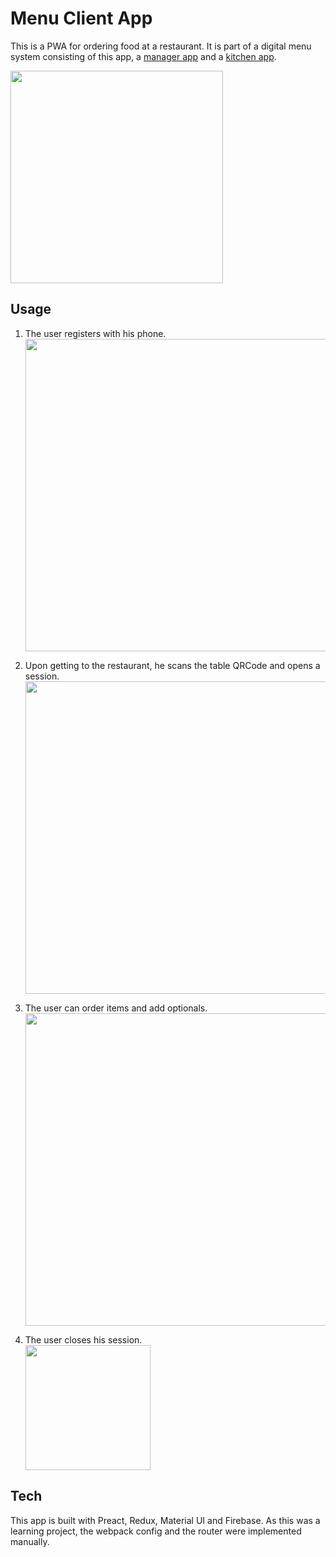 # Menu Client App

This is a PWA for ordering food at a restaurant. It is part of a digital menu system consisting of this app, a [manager app](https://github.com/matheusbn/menu-manager) and a [kitchen app](https://github.com/matheusbn/menu-kitchen).

<img src="https://firebasestorage.googleapis.com/v0/b/apptodoz.appspot.com/o/menu-app-order.gif?alt=media&token=5da5ffa1-debf-4f93-a70c-2d9d2e32c376" width="340">
  
## Usage

1. The user registers with his phone.  
   <img src="https://lh6.googleusercontent.com/HsltmGt-pYuVf3gEDeiyt3etvJgC_AHlctWPQPSakkIVpXCxD-Oe8kKuCrhdeHYcaJ_535pStuiAwFbf7g68mS_ZhIwvBx-1c-MXiEJqkLcMRZqn1KZGmpNBsK2YM6z-EgLY30_o" width="500" />

2. Upon getting to the restaurant, he scans the table QRCode and opens a session.  
   <img src="https://lh3.googleusercontent.com/L60Xb3mK3YlPZQKe9Meu0qbfKCCsvaP3mgS5kyzciM3bbdlvjMVZhUhSszP-gnuK_bUdIJ033X6ULUVJ9CjAWYLA7vNZHafnLT9TFjtE" width="500" />

3. The user can order items and add optionals.  
   <img src="https://lh5.googleusercontent.com/AcnM3-Cr8dpguexgVdg9GqOHZRmw-eXPicv-xr-F0C5K44LreY3TM_dtvAxbGXuXN2dgjXldzGpThOfDI-m5KzSDkjBfABg6RaZYUBR1" width="500" />

4. The user closes his session.  
   <img src="https://lh3.googleusercontent.com/KJDKn42GuSWN2wZaRgRZjHC5fbwvEZ6Y7IPUazaQnKDG5E5FCvCkCi_VKaf_hekK8E4d2kFmdlJ3ENLfDNh_lbOBZcsbTNGA8qDIgj6j" width="200" />

## Tech

This app is built with Preact, Redux, Material UI and Firebase. As this was a learning project, the webpack config and the router were implemented manually.
